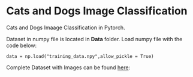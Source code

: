 # Cats and Dogs Image Classification

Cats and Dogs Imaage Classification in Pytorch.

Dataset in numpy file is located in **Data** folder. Load numpy file with the code below:

```
data = np.load("training_data.npy",allow_pickle = True)
```

Complete Dataset with Images can be found [here](https://www.microsoft.com/en-us/download/confirmation.aspx?id=54765): 